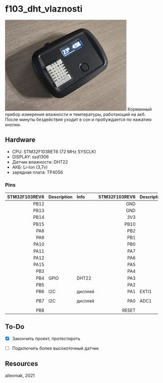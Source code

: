 # f103_dht_vlaznosti

![Screnshot](https://github.com/allexmak1/f103_dht_vlaznosti/blob/main/image/image.png)
Корманный прибор измерения влажности и температуры,
работающий на акб. После минуты бездействия уходит в сон и пробуждается по нажатию кнопки.

## Hardware 
 * CPU: STM32F103RET6 (72 MHz SYSCLK)
 * DISPLAY: ssd1306
 * Датчик влажности: DHT22
 * АКБ: Li-Ion (3,7v) 
 * зарядная плата: TP4056

### Pins

|STM32F103REV6|Description |Info          |STM32F103REV6|Description |Info|
|------------:|:-----------|:-------------|------------:|:-----------|:--------------|
|PB12         |           |               |GND          |        |       |
|PB13         |           |               |GND          |        |       |
|PB14         |           |               |3V3          |        |       |
|PB15         |           |               |PB10         |        |       |
|PA8          |           |               |PB2          |        |       |
|PA9          |           |               |PB1          |        |       |
|PA10         |           |               |PB0          |        |       |
|PA11         |           |               |PA7          |        |       |
|PA12         |           |               |PA6          |        |       |
|PA15         |           |               |PA5          |        |       |
|PB3          |           |               |PA4          |        |       |
|PB4          | GPIO      | DHT22         |PA3          |        |       |
|PB5          |           |               |PA2          |        |        |
|PB6          | I2C       | дисплей       |PA1          | EXTI1  | кнопка |
|PB7          | I2C       | дисплей       |PA0          | ADC1   | заряд с акб |
|PB8          |           |               |RESET        |        |       |


## To-Do

 - [x] Закончить проект, протестироть
 - [ ] Подключить более высокоточный датчик


## Resources

 allexmak, 2021
